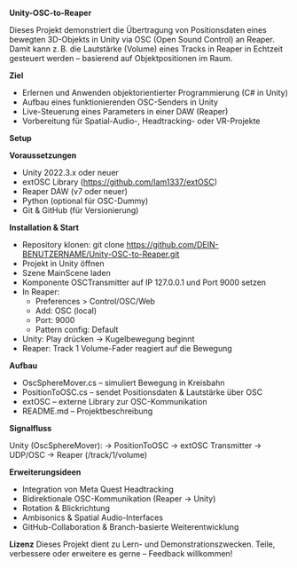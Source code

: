 **Unity-OSC-to-Reaper**

Dieses Projekt demonstriert die Übertragung von Positionsdaten eines bewegten 3D-Objekts in Unity via OSC (Open Sound Control) an Reaper. Damit kann z. B. die Lautstärke (Volume) eines Tracks in Reaper in Echtzeit gesteuert werden – basierend auf Objektpositionen im Raum.

**Ziel**

- Erlernen und Anwenden objektorientierter Programmierung (C# in Unity)
- Aufbau eines funktionierenden OSC-Senders in Unity
- Live-Steuerung eines Parameters in einer DAW (Reaper)
- Vorbereitung für Spatial-Audio-, Headtracking- oder VR-Projekte

**Setup**

**Voraussetzungen**

- Unity 2022.3.x oder neuer
- extOSC Library (https://github.com/Iam1337/extOSC)
- Reaper DAW (v7 oder neuer)
- Python (optional für OSC-Dummy)
- Git & GitHub (für Versionierung)

**Installation & Start**

- Repository klonen: git clone https://github.com/DEIN-BENUTZERNAME/Unity-OSC-to-Reaper.git
- Projekt in Unity öffnen
- Szene MainScene laden
- Komponente OSCTransmitter auf IP 127.0.0.1 und Port 9000 setzen
- In Reaper:
  - Preferences > Control/OSC/Web
  - Add: OSC (local)
  - Port: 9000
  - Pattern config: Default
- Unity: Play drücken → Kugelbewegung beginnt
- Reaper: Track 1 Volume-Fader reagiert auf die Bewegung

**Aufbau**

- OscSphereMover.cs – simuliert Bewegung in Kreisbahn
- PositionToOSC.cs – sendet Positionsdaten & Lautstärke über OSC
- extOSC – externe Library zur OSC-Kommunikation
- README.md – Projektbeschreibung

**Signalfluss**

Unity (OscSphereMover):
→ PositionToOSC
→ extOSC Transmitter
→ UDP/OSC
→ Reaper (/track/1/volume)

**Erweiterungsideen**

- Integration von Meta Quest Headtracking
- Bidirektionale OSC-Kommunikation (Reaper → Unity)
- Rotation & Blickrichtung
- Ambisonics & Spatial Audio-Interfaces
- GitHub-Collaboration & Branch-basierte Weiterentwicklung

**Lizenz**
Dieses Projekt dient zu Lern- und Demonstrationszwecken. Teile, verbessere oder erweitere es gerne – Feedback willkommen!

